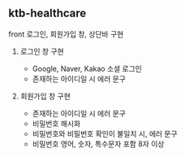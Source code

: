 ## ktb-healthcare
front 로그인, 회원가입 창, 상단바 구현

1. 로그인 창 구현 <br/>
   - Google, Naver, Kakao 소셜 로그인
   - 존재하는 아이디일 시 에러 문구

2. 회원가입 창 구현 <br/>
   - 존재하는 아이디일 시 에러 문구
   - 비밀번호 해시화
   - 비밀번호와 비밀번호 확인이 불일치 시, 에러 문구
   - 비밀번호 영어, 숫자, 특수문자 포함 8자 이상

